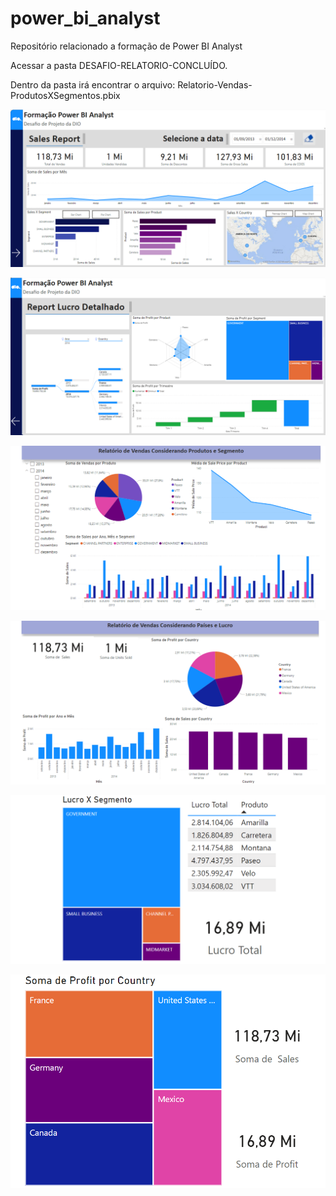 # power_bi_analyst

Repositório relacionado a formação de Power BI Analyst

Acessar a pasta DESAFIO-RELATORIO-CONCLUÍDO.

Dentro da pasta irá encontrar o arquivo: Relatorio-Vendas-ProdutosXSegmentos.pbix

![Formação Power BI Analyst - PG1](https://github.com/rcvdigo/Data-Science-Power-BI-Analyst/blob/main/DESAFIO-RELATORIO-CONCLU%C3%8DDO/Formacao-Power-BI-Analyst-PG1.png)

![Formação Power BI Analyst - PG2](https://github.com/rcvdigo/Data-Science-Power-BI-Analyst/blob/main/DESAFIO-RELATORIO-CONCLU%C3%8DDO/Formacao-Power-BI-Analyst-PG2.png)

![Produtos e Segmento](https://github.com/rcvdigo/Data-Science-Power-BI-Analyst/blob/main/DESAFIO-RELATORIO-CONCLU%C3%8DDO/Formacao-Power-BI-Analyst-PG3.png)

![Países e Lucro](https://github.com/rcvdigo/Data-Science-Power-BI-Analyst/blob/main/DESAFIO-RELATORIO-CONCLU%C3%8DDO/Formacao-Power-BI-Analyst-PG4.png)

![Dica de ferramenta](https://github.com/rcvdigo/Data-Science-Power-BI-Analyst/blob/main/DESAFIO-RELATORIO-CONCLU%C3%8DDO/Formacao-Power-BI-Analyst-PG5.png)

![Dica de ferramenta 2](https://github.com/rcvdigo/Data-Science-Power-BI-Analyst/blob/main/DESAFIO-RELATORIO-CONCLU%C3%8DDO/Formacao-Power-BI-Analyst-PG6.png)
